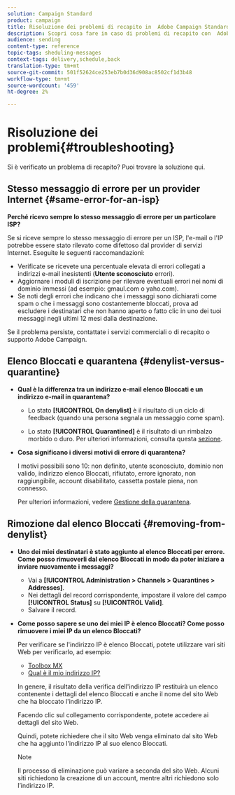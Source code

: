 ```yaml
---
solution: Campaign Standard
product: campaign
title: Risoluzione dei problemi di recapito in  Adobe Campaign Standard
description: Scopri cosa fare in caso di problemi di recapito con  Adobe Campaign Standard.
audience: sending
content-type: reference
topic-tags: sheduling-messages
context-tags: delivery,schedule,back
translation-type: tm+mt
source-git-commit: 501f52624ce253eb7b0d36d908ac8502cf1d3b48
workflow-type: tm+mt
source-wordcount: '459'
ht-degree: 2%

---
```



# Risoluzione dei problemi{#troubleshooting}

Si è verificato un problema di recapito? Puoi trovare la soluzione qui.

## Stesso messaggio di errore per un provider Internet {#same-error-for-an-isp}

**Perché ricevo sempre lo stesso messaggio di errore per un particolare ISP?**

Se si riceve sempre lo stesso messaggio di errore per un ISP, l&#39;e-mail o l&#39;IP potrebbe essere stato rilevato come difettoso dal provider di servizi Internet. Eseguite le seguenti raccomandazioni:
* Verificate se ricevete una percentuale elevata di errori collegati a indirizzi e-mail inesistenti (**Utente sconosciuto** errori).
* Aggiornare i moduli di iscrizione per rilevare eventuali errori nei nomi di dominio immessi (ad esempio: gmaul.com o yaho.com).
* Se noti degli errori che indicano che i messaggi sono dichiarati come spam o che i messaggi sono costantemente bloccati, prova ad escludere i destinatari che non hanno aperto o fatto clic in uno dei tuoi messaggi negli ultimi 12 mesi dalla destinazione.

Se il problema persiste, contattate i servizi commerciali o di recapito o  supporto Adobe Campaign.

## Elenco Bloccati e quarantena {#denylist-versus-quarantine}

* **Qual è la differenza tra un indirizzo e-mail elenco Bloccati e un indirizzo e-mail in quarantena?**

   * Lo stato **[!UICONTROL On denylist]** è il risultato di un ciclo di feedback (quando una persona segnala un messaggio come spam).

   * Lo stato **[!UICONTROL Quarantined]** è il risultato di un rimbalzo morbido o duro.
   Per ulteriori informazioni, consulta questa [sezione](../../sending/using/understanding-quarantine-management.md#quarantine-vs-denylist).

* **Cosa significano i diversi motivi di errore di quarantena?**

   I motivi possibili sono 10: non definito, utente sconosciuto, dominio non valido, indirizzo elenco Bloccati, rifiutato, errore ignorato, non raggiungibile, account disabilitato, cassetta postale piena, non connesso.

   Per ulteriori informazioni, vedere [Gestione della quarantena](../../sending/using/understanding-quarantine-management.md).

## Rimozione dal elenco Bloccati {#removing-from-denylist}

* **Uno dei miei destinatari è stato aggiunto al elenco Bloccati per errore. Come posso rimuoverli dal elenco Bloccati in modo da poter iniziare a inviare nuovamente i messaggi?**

   * Vai a **[!UICONTROL Administration > Channels > Quarantines > Addresses]**.
   * Nei dettagli del record corrispondente, impostare il valore del campo **[!UICONTROL Status]** su **[!UICONTROL Valid]**.
   * Salvare il record.

* **Come posso sapere se uno dei miei IP è elenco Bloccati? Come posso rimuovere i miei IP da un elenco Bloccati?**

   Per verificare se l&#39;indirizzo IP è elenco Bloccati, potete utilizzare vari siti Web per verificarlo, ad esempio:
   * [Toolbox MX](https://mxtoolbox.com/)
   * [Qual è il mio indirizzo IP?](https://whatismyipaddress.com)

   In genere, il risultato della verifica dell&#39;indirizzo IP restituirà un elenco contenente i dettagli del elenco Bloccati e anche il nome del sito Web che ha bloccato l&#39;indirizzo IP.

   Facendo clic sul collegamento corrispondente, potete accedere ai dettagli del sito Web.

   Quindi, potete richiedere che il sito Web venga eliminato dal sito Web che ha aggiunto l&#39;indirizzo IP al suo elenco Bloccati.

   >[!NOTE]
   >
   >Il processo di eliminazione può variare a seconda del sito Web. Alcuni siti richiedono la creazione di un account, mentre altri richiedono solo l’indirizzo IP.
